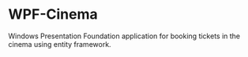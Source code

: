 # WPF-Cinema
Windows Presentation Foundation application for booking tickets in the cinema using entity framework.
